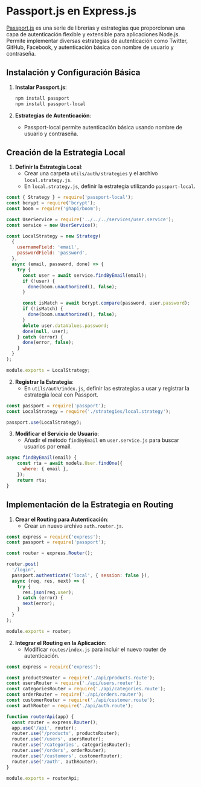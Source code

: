 # Passport.js en Express.js

[Passport.js](Passport.js.md) es una serie de librerías y estrategias que proporcionan una capa de autenticación flexible y extensible para aplicaciones Node.js. Permite implementar diversas estrategias de autenticación como Twitter, GitHub, Facebook, y autenticación básica con nombre de usuario y contraseña.

## Instalación y Configuración Básica

1. **Instalar Passport.js**:
   ```bash
   npm install passport
   npm install passport-local
   ```

2. **Estrategias de Autenticación**:
   - Passport-local permite autenticación básica usando nombre de usuario y contraseña.

## Creación de la Estrategia Local

1. **Definir la Estrategia Local**:
   - Crear una carpeta `utils/auth/strategies` y el archivo `local.strategy.js`.
   - En `local.strategy.js`, definir la estrategia utilizando `passport-local`.

```javascript
const { Strategy } = require('passport-local');
const bcrypt = require('bcrypt');
const boom = require('@hapi/boom');

const UserService = require('../../../services/user.service');
const service = new UserService();

const LocalStrategy = new Strategy(
  {
    usernameField: 'email',
    passwordField: 'password',
  },
  async (email, password, done) => {
    try {
      const user = await service.findByEmail(email);
      if (!user) {
        done(boom.unauthorized(), false);
      }

      const isMatch = await bcrypt.compare(password, user.password);
      if (!isMatch) {
        done(boom.unauthorized(), false);
      }
      delete user.dataValues.password;
      done(null, user);
    } catch (error) {
      done(error, false);
    }
  }
);

module.exports = LocalStrategy;
```

2. **Registrar la Estrategia**:
   - En `utils/auth/index.js`, definir las estrategias a usar y registrar la estrategia local con Passport.

```javascript
const passport = require('passport');
const LocalStrategy = require('./strategies/local.strategy');

passport.use(LocalStrategy);
```

3. **Modificar el Servicio de Usuario**:
   - Añadir el método `findByEmail` en `user.service.js` para buscar usuarios por email.

```javascript
async findByEmail(email) {
    const rta = await models.User.findOne({
      where: { email },
    });
    return rta;
}
```

## Implementación de la Estrategia en Routing

1. **Crear el Routing para Autenticación**:
   - Crear un nuevo archivo `auth.router.js`.

```javascript
const express = require('express');
const passport = require('passport');

const router = express.Router();

router.post(
  '/login',
  passport.authenticate('local', { session: false }),
  async (req, res, next) => {
    try {
      res.json(req.user);
    } catch (error) {
      next(error);
    }
  }
);

module.exports = router;
```

2. **Integrar el Routing en la Aplicación**:
   - Modificar `routes/index.js` para incluir el nuevo router de autenticación.

```javascript
const express = require('express');

const productsRouter = require('./api/products.route');
const usersRouter = require('./api/users.router');
const categoriesRouter = require('./api/categories.route');
const orderRouter = require('./api/orders.router');
const customerRouter = require('./api/customer.route');
const authRouter = require('./api/auth.route');

function routerApi(app) {
  const router = express.Router();
  app.use('/api', router);
  router.use('/products', productsRouter);
  router.use('/users', usersRouter);
  router.use('/categories', categoriesRouter);
  router.use('/orders', orderRouter);
  router.use('/customers', customerRouter);
  router.use('/auth', authRouter);
}

module.exports = routerApi;
```
